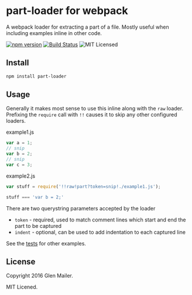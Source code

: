 # part-loader for webpack

A webpack loader for extracting a part of a file. Mostly useful when including examples inline in other code.

[![npm version](https://img.shields.io/npm/v/part-loader.svg)](https://www.npmjs.com/package/part-loader) [![Build Status](https://img.shields.io/travis/glenjamin/webpack-part-loader/master.svg)](https://travis-ci.org/glenjamin/webpack-part-loader) ![MIT Licensed](https://img.shields.io/npm/l/part-loader.svg)

## Install

```sh
npm install part-loader
```

## Usage

Generally it makes most sense to use this inline along with the `raw` loader. Prefixing the `require` call with `!!` causes it to skip any other configured loaders.

example1.js
```js
var a = 1;
// snip
var b = 2;
// snip
var c = 3;
```

example2.js
```js
var stuff = require('!!raw!part?token=snip!./example1.js');

stuff === 'var b = 2;'
```

There are two querystring parameters accepted by the loader

* `token` - required, used to match comment lines which start and end the part to be captured
* `indent` - optional, can be used to add indentation to each captured line

See the [tests](./test/test.js) for other examples.

## License

Copyright 2016 Glen Mailer.

MIT Licened.

